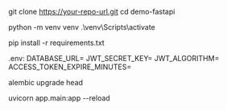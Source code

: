 git clone https://your-repo-url.git
cd demo-fastapi

python -m venv venv
.\venv\Scripts\activate

pip install -r requirements.txt

.env:
DATABASE_URL=
JWT_SECRET_KEY=
JWT_ALGORITHM=
ACCESS_TOKEN_EXPIRE_MINUTES=

alembic upgrade head

uvicorn app.main:app --reload
